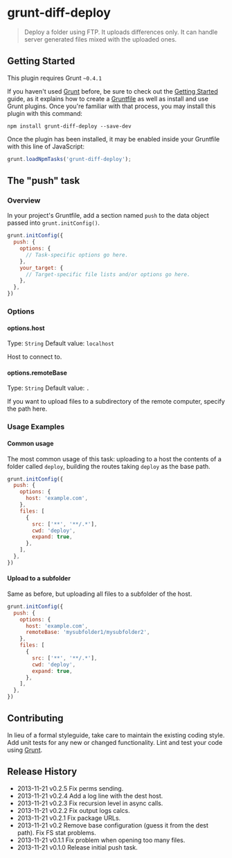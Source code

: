 # grunt-diff-deploy

> Deploy a folder using FTP. It uploads differences only. It can handle server generated files mixed with the uploaded ones.

## Getting Started
This plugin requires Grunt `~0.4.1`

If you haven't used [Grunt](http://gruntjs.com/) before, be sure to check out the [Getting Started](http://gruntjs.com/getting-started) guide, as it explains how to create a [Gruntfile](http://gruntjs.com/sample-gruntfile) as well as install and use Grunt plugins. Once you're familiar with that process, you may install this plugin with this command:

```shell
npm install grunt-diff-deploy --save-dev
```

Once the plugin has been installed, it may be enabled inside your Gruntfile with this line of JavaScript:

```js 
grunt.loadNpmTasks('grunt-diff-deploy');
```

## The "push" task

### Overview
In your project's Gruntfile, add a section named `push` to the data object passed into `grunt.initConfig()`.

```js
grunt.initConfig({
  push: {
    options: {
      // Task-specific options go here.
    },
    your_target: {
      // Target-specific file lists and/or options go here.
    },
  },
})
```

### Options

#### options.host
Type: `String`
Default value: `localhost`

Host to connect to.

#### options.remoteBase
Type: `String`
Default value: `.`

If you want to upload files to a subdirectory of the remote computer, specify the
path here.

### Usage Examples

#### Common usage
The most common usage of this task: uploading to a host the contents of a folder
called `deploy`, building the routes taking `deploy` as the base path.

```js
grunt.initConfig({
  push: {
    options: {
      host: 'example.com',
    },
    files: [
      {
        src: ['**', '**/.*'],
        cwd: 'deploy',
        expand: true,
      },
    ],
  },
})
```
#### Upload to a subfolder
Same as before, but uploading all files to a subfolder of the host.

```js
grunt.initConfig({
  push: {
    options: {
      host: 'example.com',
      remoteBase: 'mysubfolder1/mysubfolder2',
    },
    files: [
      {
        src: ['**', '**/.*'],
        cwd: 'deploy',
        expand: true,
      },
    ],
  },
})
```

## Contributing
In lieu of a formal styleguide, take care to maintain the existing coding style. Add unit tests for any new or changed functionality. Lint and test your code using [Grunt](http://gruntjs.com/).

## Release History
* 2013-11-21   v0.2.5   Fix perms sending.
* 2013-11-21   v0.2.4   Add a log line with the dest host.
* 2013-11-21   v0.2.3   Fix recursion level in async calls.
* 2013-11-21   v0.2.2   Fix output logs calcs.
* 2013-11-21   v0.2.1   Fix package URLs.
* 2013-11-21   v0.2     Remove base configuration (guess it from the dest path). Fix FS stat problems.
* 2013-11-21   v0.1.1   Fix problem when opening too many files.
* 2013-11-21   v0.1.0   Release initial push task.
